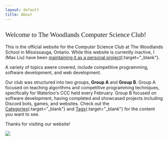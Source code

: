 ```yaml
---
layout: default
title: About
---
```


<h2 style="font-family: Merriweather; font-weight: lighter;">Welcome to The Woodlands Computer Science Club!</h2>

This is the official website for the Computer Science Club at The Woodlands School in Mississauga, Ontario. While this website is currently inactive, I (Max Liu) have been [maintaining it as a personal project](https://github.com/maxliu42/woodlandscodesnew/tree/main){:target="_blank"}.

A variety of topics awere covered, include competitive programming, software development, and web development.

Our club was structured into two groups, **Group A** and **Group B**.
Group A focused on teaching algorithms and competitive programming techniques, specifically for Waterloo's CCC held every February.
Group B focused on software development, having completed and showcased projects including Discord bots, games, and websites. Check out the
[Categories](categories.html){:target="_blank"} and [Tags](tags.html){:target="_blank"} for the content you want to see. 

Thanks for visiting our website!

![](assets/img/banners/about.webp)
